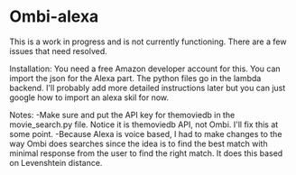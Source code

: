 # Ombi-alexa

This is a work in progress and is not currently functioning. There are a few issues that need resolved.

Installation:
You need a free Amazon developer account for this. You can import the json for the Alexa part. The python files go in the lambda backend. I'll probably add more detailed instructions later but you can just google how to import an alexa skil for now.

Notes:
-Make sure and put the API key for themoviedb in the movie_search.py file. Notice it is themoviedb API, not Ombi. I'll fix this at some point.
-Because Alexa is voice based, I had to make changes to the way Ombi does searches since the idea is to find the best match with minimal response from the user to find the right match. It does this based on Levenshtein distance.
